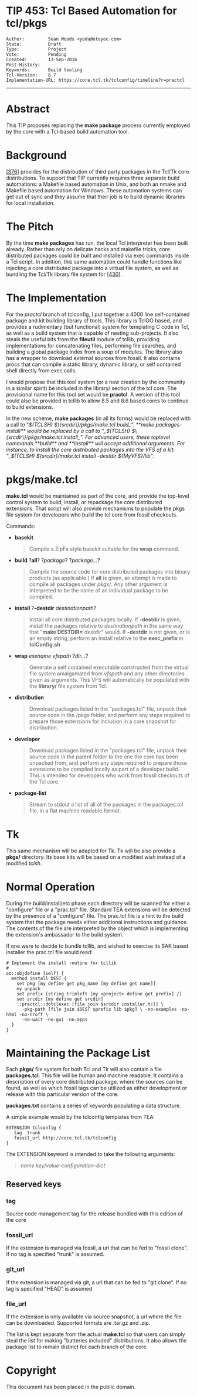 # TIP 453: Tcl Based Automation for tcl/pkgs
	Author:         Sean Woods <yoda@etoyoc.com>
	State:          Draft
	Type:           Project
	Vote:           Pending
	Created:        13-Sep-2016
	Post-History:   
	Keywords:       Build tooling
	Tcl-Version:    8.7
	Implementation-URL: https://core.tcl.tk/tclconfig/timeline?r=practcl
-----

# Abstract

This TIP proposes replacing the **make package** process currently employed
by the core with a Tcl-based build automation tool.

# Background

[[376]](376.md) provides for the distribution of third party packages in the Tcl/Tk core
distributions. To support that TIP currently requires three separate build
automations: a Makefile based automation in Unix, and both an nmake and
Makefile based automation for Windows. These automation systems can get out of
sync and they assume that their job is to build dynamic libraries for local
installation.

# The Pitch

By the time **make packages** has run, the local Tcl interpreter has been
built already. Rather than rely on delicate hacks and makefile tricks, core
distributed packages could be built and installed via exec commands inside a
Tcl script. In addition, this same automation could handle functions like
injecting a core distributed package into a virtual file system, as well as
bundling the Tcl/Tk library file system for [[430]](430.md).

# The Implementation

For the _practcl_ branch of tclconfig, I put together a 4000 line
self-contained package and kit building library of tools. This library is
TclOO based, and provides a rudimentary \(but functional\) system for templating
C code in Tcl, as well as a build system that is capable of nesting
sub-projects. It also steals the useful bits from the **fileutil** module of
tcllib, providing implementations for concatenating files, performing file
searches, and building a global package index from a soup of modules. The
library also has a wrapper to download external sources from fossil. It also
contains procs that can compile a static library, dynamic library, or self
contained shell directly from exec calls.

I would propose that this tool system \(or a new creation by the community in a
similar spirit\) be included in the library/ section of the tcl core. The
provisional name for this tool set would be **practcl**. A version of this
tool could also be provided in tcllib to allow 8.5 and 8.6 based cores to
continue to build extensions.

In the new scheme, **make packages** \(in all its forms\) would be replaced
with a call to "_$\(TCLSH\) $\{srcdir\}/pkgs/make.tcl build_". **make
packages-install** would be replaced by a call to "_$\(TCLSH\)
$\{srcdir\}/pkgs/make.tcl install_". For advanced users, these toplevel commands
**build** and **install** will accept additional arguments. For instance,
to install the core distributed packages into the VFS of a kit: "_$\(TCLSH\)
$\{srcdir\}/make.tcl install -destdir $\{MyVFS\}/lib_".

# pkgs/make.tcl

**make.tcl** would be maintained as part of the core, and provide the
top-level control system to build, install, or repackage the core distributed
extensions. That script will also provide mechanisms to populate the pkgs file
system for developers who build the tcl core from fossil checkouts.

Commands:

 * **basekit**

	 > Compile a ZipFs style basekit suitable for the **wrap** command.

 * **build** ?**all**? ?_package_? ?_package..._?

	 > Compile the source code for core distributed packages into binary products
   \(as applicable.\) If **all** is given, an attempt is made to compile all
   packages under _pkgs/_. Any other argument is interpreted to be the name
   of an individual package to be compiled.

 * **install** ?**-destdir** _destinationpath_?

	 > Install all core distributed packages locally. If **-destdir** is given,
   install the packages relative to _destinationpath_ in the same way that
   "**make DESTDIR=** _destdir_" would. If **-destdir** is not given, or
   is an empty string, perform an install relative to the **exec\_prefix** in
   **tclConfig.sh**

 * **wrap** _exename_ _vfspath_ ?_dir..._?

	 > Generate a self contained executable constructed from the virtual file
    system amalgamated from _vfspath_ and any other directories given as
    arguments. This VFS will automatically be populated with the
    **library/** file system from Tcl.

 * **distribution**

	> Download packages listed in the "packages.tcl" file, unpack their source 
    code in the /pkgs folder, and perform any steps required to prepare those
    extensions for inclusion in a core snapshot for distribution.

 * **developer**

	> Download packages listed in the "packages.tcl" file, unpack their source 
    code in the parent folder to the one the core has been unpacked from,
    and perform any steps required to prepare those extensions to be compiled
    locally as part of a developer build. This is intended for developers who work
    from fossil checkouts of the Tcl core.

 * **package-list**

	> Stream to stdout a list of all of the packages in the packages.tcl file, in a flat
    machine readable format.

# Tk

This same mechanism will be adapted for Tk. Tk will be also provide a
**pkgs/** directory. Its base kits will be based on a modified _wish_
instead of a modified _tclsh_.

# Normal Operation

During the build/install/etc phase each directory will be scanned for either
a "configure" file or a "prac.tcl" file. Standard TEA extensions will be detected
by the presence of a "configure" file. The prac.tcl file is a hint to the build
system that the package needs either additional instructions and guidance.
The contents of the file are interpreted by the object which is implementing the
extension's ambassador to the build system.

If one were to decide to bundle tcllib, and wished to exercise its SAK based installer
the prac.tcl file would read:

	# Implement the install routine for tcllib
	#
	oo::objdefine [self] {
	  method install DEST {
	    set pkg [my define get pkg_name [my define get name]]
	    my unpack
	    set prefix [string trimleft [my <project> define get prefix] /] 
	    set srcdir [my define get srcdir]
	    ::practcl::dotclexec [file join $srcdir installer.tcl] \
	      -pkg-path [file join $DEST $prefix lib $pkg] \ -no-examples -no-html -no-nroff \
	      -no-wait -no-gui -no-apps
	  }
	}

# Maintaining the Package List

Each **pkgs/** file system for both Tcl and Tk will also contain a file
**packages.tcl**. This file will be human and machine readable. It contains
a description of every core distributed package, where the sources can be
found, as well as which fossil tags can be utilized as either development or
release with this particular version of the core.

**packages.txt** contains a series of keywords populating a data structure.

A simple example would by the tclconfig templates from TEA:

	EXTENSION tclconfig {
	   tag  trunk
	   fossil_url http://core.tcl.tk/tclconfig
	}

The EXTENSION keyword is intended to take the following arguments:

 > _name_ _key/value-configuration-dict_

## Reserved keys

### tag
Source code management tag for the release bundled with this edition of the core

### fossil\_url
If the extension is managed via fossil, a url that can be fed to "fossil clone". If no tag is specified "trunk" is assumed.

### git\_url
If the extension is managed via git, a url that can be fed to "git clone". If no tag is specified "HEAD" is assumed

### file\_url
If the extension is only available via source snapshot, a url where the file can be downloaded. 
Supported formats are .tar.gz and .zip.

The list is kept separate from the actual **make.tcl** so that users can simply
steal the list for making "batteries included" distributions. It also allows the package list
to remain distinct for each branch of the core.

# Copyright

This document has been placed in the public domain.

